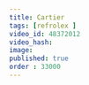 ```yaml
---
title: Cartier
tags: [refrolex ]
video_id: 48372012
video_hash: 
image:
published: true
order : 33000
---
```

